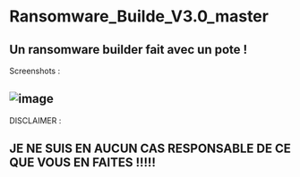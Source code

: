 # Ransomware_Builde_V3.0_master
Un ransomware builder fait avec un pote !
------------------------------------------------------
Screenshots : 

![image](https://user-images.githubusercontent.com/94607629/142393280-2206362c-1e0f-401e-b551-0438fda9f0e0.png)
------------------------------------------------------
DISCLAIMER :

JE NE SUIS EN AUCUN CAS RESPONSABLE DE CE QUE VOUS EN FAITES !!!!!
------------------------------------------------------

